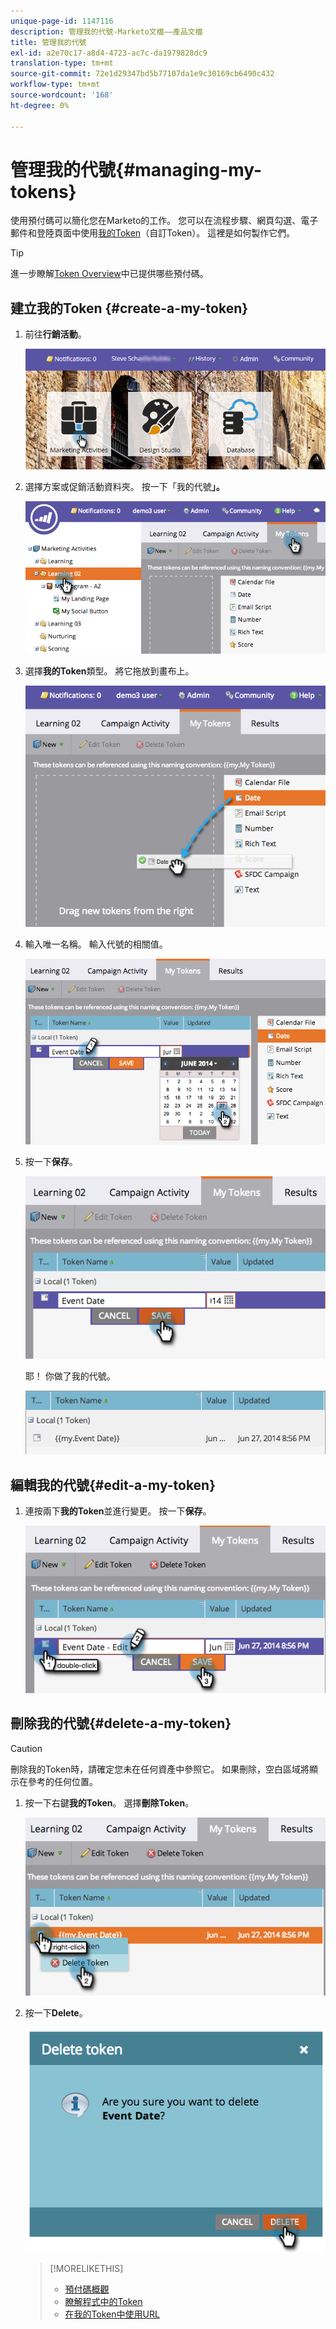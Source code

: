 ```yaml
---
unique-page-id: 1147116
description: 管理我的代號-Marketo文檔——產品文檔
title: 管理我的代號
exl-id: a2e70c17-a8d4-4723-ac7c-da1979828dc9
translation-type: tm+mt
source-git-commit: 72e1d29347bd5b77107da1e9c30169cb6490c432
workflow-type: tm+mt
source-wordcount: '168'
ht-degree: 0%

---
```


# 管理我的代號{#managing-my-tokens}

使用預付碼可以簡化您在Marketo的工作。 您可以在流程步驟、網頁勾選、電子郵件和登陸頁面中使用[我的Token](/help/marketo/product-docs/core-marketo-concepts/programs/tokens/understanding-my-tokens-in-a-program.md)（自訂Token）。 這裡是如何製作它們。

>[!TIP]
>
>進一步瞭解[Token Overview](/help/marketo/product-docs/demand-generation/landing-pages/personalizing-landing-pages/tokens-overview.md)中已提供哪些預付碼。

## 建立我的Token {#create-a-my-token}

1. 前往&#x200B;**行銷活動**。

   ![](assets/login-marketing-activities.png)

1. 選擇方案或促銷活動資料夾。 按一下「我的代號&#x200B;**」。**

   ![](assets/image2014-9-18-12-3a4-3a27.png)

1. 選擇&#x200B;**我的Token**&#x200B;類型。 將它拖放到畫布上。

   ![](assets/image2014-9-18-12-3a4-3a39.png)

1. 輸入唯一名稱。 輸入代號的相關值。

   ![](assets/image2014-9-18-12-3a4-3a53.png)

1. 按一下&#x200B;**保存**。

   ![](assets/image2014-9-18-12-3a5-3a5.png)

   耶！ 你做了我的代號。

   ![](assets/image2014-9-18-12-3a5-3a15.png)

## 編輯我的代號{#edit-a-my-token}

1. 連按兩下&#x200B;**我的Token**&#x200B;並進行變更。 按一下&#x200B;**保存**。

   ![](assets/image2014-9-18-12-3a5-3a45.png)

## 刪除我的代號{#delete-a-my-token}

>[!CAUTION]
>
>刪除我的Token時，請確定您未在任何資產中參照它。 如果刪除，空白區域將顯示在參考的任何位置。

1. 按一下右鍵&#x200B;**我的Token**。 選擇&#x200B;**刪除Token**。

   ![](assets/image2014-9-18-12-3a7-3a24.png)

1. 按一下&#x200B;**Delete**。

   ![](assets/image2014-9-18-12-3a7-3a31.png)

   >[!MORELIKETHIS]
   >
   >* [預付碼概觀](/help/marketo/product-docs/demand-generation/landing-pages/personalizing-landing-pages/tokens-overview.md)
   >* [瞭解程式中的Token](/help/marketo/product-docs/core-marketo-concepts/programs/tokens/understanding-my-tokens-in-a-program.md)
   >* [在我的Token中使用URL](/help/marketo/product-docs/email-marketing/general/using-tokens/using-urls-in-my-tokens.md)

